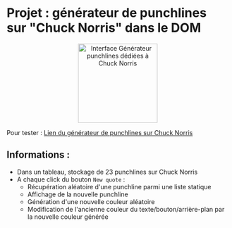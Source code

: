 # Projet : générateur de punchlines sur "Chuck Norris" dans le DOM

<p align="center">
    <img src="https://samsara-portfolio.netlify.app/img/portfolio/punchlineschuck.jpg" alt="Interface Générateur punchlines dédiées à Chuck Norris" height="180">
</p>

Pour tester :
[Lien du générateur de punchlines sur Chuck Norris](https://samsara.live/popschool/tp_chuck_norris/index.html)

## Informations :
* Dans un tableau, stockage de 23 punchlines sur Chuck Norris
* A chaque click du bouton `New quote` :
  * Récupération aléatoire d'une punchline parmi une liste statique
  * Affichage de la nouvelle punchline
  * Génération d'une nouvelle couleur aléatoire
  * Modification de l'ancienne couleur du texte/bouton/arrière-plan par la nouvelle couleur générée
